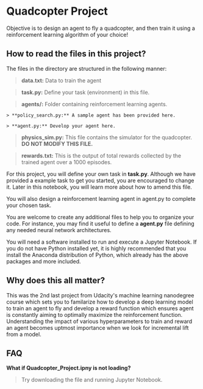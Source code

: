 # Quadcopter Project

Objective is to design an agent to fly a quadcopter, and then train it using a reinforcement learning algorithm of your choice!

## How to read the files in this project?

The files in the directory are structured in the following manner:

> **data.txt:** Data to train the agent

> **task.py:** Define your task (environment) in this file.

> **agents/:** Folder containing reinforcement learning agents.

	> **policy_search.py:** A sample agent has been provided here.	

	> **agent.py:** Develop your agent here.

> **physics_sim.py:** This file contains the simulator for the quadcopter. **DO NOT MODIFY THIS FILE.**

> **rewards.txt:** This is the output of total rewards collected by the trained agent over a 1000 episodes.


For this project, you will define your own task in **task.py**. Although we have provided a example task to get you started, you are encouraged to change it. Later in this notebook, you will learn more about how to amend this file.

You will also design a reinforcement learning agent in agent.py to complete your chosen task.

You are welcome to create any additional files to help you to organize your code. For instance, you may find it useful to define a **agent.py** file defining any needed neural network architectures.

You will need a software installed to run and execute a Jupyter Notebook. If you do not have Python installed yet, it is highly recommended that you install the Anaconda distribution of Python, which already has the above packages and more included. 

## **Why does this all matter?**

This was the 2nd last project from Udacity's machine learning nanodegree course which sets you to familarize how to develop a deep learning model to train an agent to fly and develop a reward function which ensures agent is constantly aiming to optimally maximize the reinforcement function. Understanding the impact of various hyperparameters to train and reward an agent becomes uptmost importance when we look for incremental lift from a model.


## FAQ

**What if Quadcopter_Project.ipny is not loading?**
> Try downloading the file and running Jupyter Notebook.

